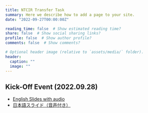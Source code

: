 ```yaml
---
title: NTCIR Transfer Task
summary: Here we describe how to add a page to your site.
date: "2022-09-27T00:00:00Z"

reading_time: false  # Show estimated reading time?
share: false  # Show social sharing links?
profile: false  # Show author profile?
comments: false  # Show comments?

# Optional header image (relative to `assets/media/` folder).
header:
  caption: ""
  image: ""
---
```


## Kick-Off Event (2022.09.28)

- [English Slides with audio](https://docs.google.com/presentation/d/1bPCdIBdoIKd2oN4hu9z6nxTWPc-sHAl29qUIVpfpkms/edit?usp=sharing)
- [日本語スライド（音声付き）](https://docs.google.com/presentation/d/1i5kuE2jSqh5e0NCyflaaixg6q6bkFu9IyHXPnkoldwI/edit?usp=sharing)
